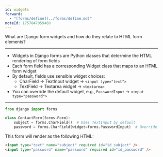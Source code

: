 ```yaml
---
id: widgets
forward:
  - "[forms/define](../forms/define.md)"
noteId: 1757047059460
---
```


What are Django form widgets and how do they relate to HTML form elements?

---

- Widgets in Django forms are Python classes that determine the HTML rendering of form fields
- Each form field has a corresponding Widget class that maps to an HTML form widget
- By default, fields use sensible widget choices:
  - CharField → TextInput widget → `<input type="text">`
  - TextField → Textarea widget → `<textarea>`
- You can override the default widget, e.g., `PasswordInput` → `<input type="password">`

---

```python
from django import forms

class ContactForm(forms.Form):
    subject = forms.CharField()  # Uses TextInput by default
    password = forms.CharField(widget=forms.PasswordInput)  # Override to use password input
```

This form will render as the following HTML:

```html
<input type="text" name="subject" required id="id_subject" />
<input type="password" name="password" required id="id_password" />
```
